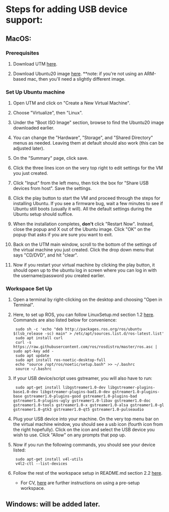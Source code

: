 # Steps for adding USB device support:

## MacOS:

### Prerequisites

1. Download UTM [here](https://mac.getutm.app/).

2. Download Ubuntu20 image [here](http://cdimage.ubuntu.com/focal/daily-live/current/focal-desktop-arm64.iso). **note: if you're not using an ARM-based mac, then you'll need a slightly different image.

### Set Up Ubuntu machine

1. Open UTM and click on "Create a New Virtual Machine".

2. Choose "Virtualize", then "Linux".

3. Under the "Boot ISO Image" section, browse to find the Ubuntu20 image downloaded earlier.

4. You can change the "Hardware", "Storage", and "Shared Directory" menus as needed. Leaving them at default should also work (this can be adjusted later).

5. On the "Summary" page, click save.

6. Click the three lines icon on the very top right to edit settings for the VM you just created.

7. Click "Input" from the left menu, then tick the box for "Share USB devices from host". Save the settings.

8. Click the play button to start the VM and proceed through the steps for installing Ubuntu. If you see a firmware bug, wait a few minutes to see if Ubuntu still boots (usually it will). All the default settings during the Ubuntu setup should suffice.

9. When the installation completes, **don't** click "Restart Now". Instead, close the popup and X out of the Ubuntu image. Click "OK" on the popup that asks if you are sure you want to exit.

10. Back on the UTM main window, scroll to the bottom of the settings of the virtual machine you just created. Click the drop down menu that says "CD/DVD", and hit "clear".

11. Now if you restart your virtual machine by clicking the play button, it should open up to the ubuntu log in screen where you can log in with the username/password you created earlier.

### Workspace Set Up

1. Open a terminal by right-clicking on the desktop and choosing "Open in Terminal".

2. Here, to set up ROS, you can follow LinuxSetup.md section 1.2 [here](https://github.com/RoboLecturer/RoboLecturer-Code/blob/api/LinuxSetup.md#:~:text=Ubuntu%2D20.04%201-,1.2.%20Install%20ROS,-You%20can%20install). Commands are also listed below for convenience:

        sudo sh -c 'echo "deb http://packages.ros.org/ros/ubuntu $(lsb_release -sc) main" > /etc/apt/sources.list.d/ros-latest.list'
        sudo apt install curl
        curl -s https://raw.githubusercontent.com/ros/rosdistro/master/ros.asc | sudo apt-key add -
        sudo apt update
        sudo apt install ros-noetic-desktop-full
        echo "source /opt/ros/noetic/setup.bash" >> ~/.bashrc
        source ~/.bashrc

3. If your USB device/script uses gstreamer, you will also have to run:

        sudo apt-get install libgstreamer1.0-dev libgstreamer-plugins-base1.0-dev libgstreamer-plugins-bad1.0-dev gstreamer1.0-plugins-base gstreamer1.0-plugins-good gstreamer1.0-plugins-bad gstreamer1.0-plugins-ugly gstreamer1.0-libav gstreamer1.0-doc gstreamer1.0-tools gstreamer1.0-x gstreamer1.0-alsa gstreamer1.0-gl gstreamer1.0-gtk3 gstreamer1.0-qt5 gstreamer1.0-pulseaudio

4. Plug your USB device into your machine. On the very top menu bar on the virtual machine window, you should see a usb icon (fourth icon from the right hopefully). Click on the icon and select the USB device you wish to use. Click "Allow" on any prompts that pop up.

5. Now if you run the following commands, you should see your device listed:

        sudo apt-get install v4l-utils
        v4l2-ctl --list-devices

6. Follow the rest of the workspace setup in README.md section 2.2 [here](https://github.com/RoboLecturer/RoboLecturer-Code/tree/api#21-linux-and-ros-installation:~:text=2.2.%20Setting%20up%20your%20workspace).
    * For CV, [here](https://github.com/RoboLecturer/RoboLecturer-Code/blob/cv/CV_workspace_setup.md) are further instructions on using a pre-setup workspace.

## Windows: will be added later.
